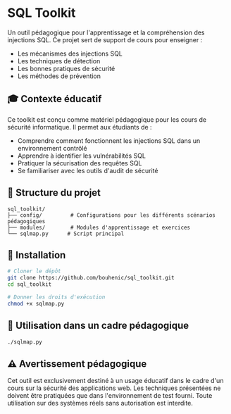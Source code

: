 # SQL Toolkit

Un outil pédagogique pour l'apprentissage et la compréhension des injections SQL. Ce projet sert de support de cours pour enseigner :
* Les mécanismes des injections SQL
* Les techniques de détection
* Les bonnes pratiques de sécurité
* Les méthodes de prévention

## 🎓 Contexte éducatif

Ce toolkit est conçu comme matériel pédagogique pour les cours de sécurité informatique. Il permet aux étudiants de :
* Comprendre comment fonctionnent les injections SQL dans un environnement contrôlé
* Apprendre à identifier les vulnérabilités SQL
* Pratiquer la sécurisation des requêtes SQL
* Se familiariser avec les outils d'audit de sécurité

## 📁 Structure du projet

```
sql_toolkit/
├── config/         # Configurations pour les différents scénarios pédagogiques
├── modules/        # Modules d'apprentissage et exercices
└── sqlmap.py      # Script principal
```

## 🔧 Installation

```bash
# Cloner le dépôt
git clone https://github.com/bouhenic/sql_toolkit.git
cd sql_toolkit

# Donner les droits d'exécution
chmod +x sqlmap.py
```

## 🚀 Utilisation dans un cadre pédagogique

```bash
./sqlmap.py
```

## ⚠️ Avertissement pédagogique

Cet outil est exclusivement destiné à un usage éducatif dans le cadre d'un cours sur la sécurité des applications web. Les techniques présentées ne doivent être pratiquées que dans l'environnement de test fourni. Toute utilisation sur des systèmes réels sans autorisation est interdite.
